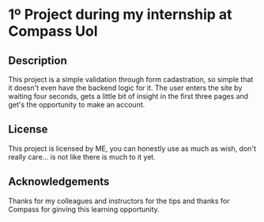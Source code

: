 # 1º Project during my internship at Compass Uol

## Description
This project is a simple validation through form cadastration, so simple that it doesn't even have the backend logic for it. The user enters the site by waiting four seconds, gets a little bit of insight in the first three pages and get's the opportunity to make an account. 

## License
This project is licensed by ME, you can honestly use as much as wish, don't really care... is not like there is much to it yet.

## Acknowledgements
Thanks for my colleagues and instructors for the tips and thanks for Compass for ginving this learning opportunity.